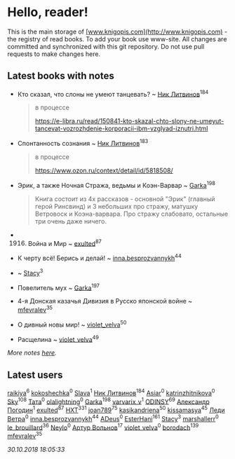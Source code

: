 # Hello, reader!
This is the main storage of [www.knigopis.com](http://www.knigopis.com) - the registry of read books.
To add your book use www-site. All changes are committed and synchronized with this git repository.
Do not use pull requests to make changes here.


## Latest books with notes
* Кто сказал, что слоны не умеют танцевать? ~ [Ник Литвинов](users/241/241974816-vkontakte)<sup>184</sup>
    > в процессе
    > 
    > https://e-libra.ru/read/150841-kto-skazal-chto-slony-ne-umeyut-tancevat-vozrozhdenie-korporacii-ibm-vzglyad-iznutri.html

* Спонтанность сознания ~ [Ник Литвинов](users/241/241974816-vkontakte)<sup>183</sup>
    > в процессе
    > 
    > https://www.ozon.ru/context/detail/id/5818508/

* Эрик, а также Ночная Стража, ведьмы и Коэн-Варвар ~ [Garka](users/115/115753719718250012620-google)<sup>198</sup>
    > Книга состоит из 4х рассказов - основной "Эрик" (главный герой Ринсвинд) и 3 небольших про стражу, матушку Ветровоск и Коэна-варвара. Про стражу слабовато, остальные три очень даже ничего.

* 1916. Война и Мир ~ [exulted](users/100/100599204551896265722-google)<sup>87</sup>

* К черту всё! Берись и делай! ~ [inna.besprozvannykh](users/733/73323849-yandex)<sup>44</sup>

*  ~ [Stacy](users/309/30902475-vkontakte)<sup>3</sup>

* Повелитель мух ~ [Garka](users/115/115753719718250012620-google)<sup>197</sup>

* 4-я Донская казачья  Дивизия в Русско японской войне ~ [mfevralev](users/140/140966150-vkontakte)<sup>35</sup>

* О дивный новы мир! ~ [violet_velva](users/116/116961712580551399099-google)<sup>50</sup>

* Расщелина ~ [violet_velva](users/116/116961712580551399099-google)<sup>49</sup>


_More notes [here](latest_books_with_notes.md)._


## Latest users
[raikiya](users/117/117835844513813219393-google)<sup>6</sup> 
[kokoshechka](users/100/100559461588498718704-google)<sup>0</sup> 
[Slava](users/190/1905624049550842-facebook)<sup>1</sup> 
[Ник Литвинов](users/241/241974816-vkontakte)<sup>184</sup> 
[Asiar](users/115/115902526849562271887-google)<sup>0</sup> 
[katrinzhitnikova](users/868/86840822-vkontakte)<sup>0</sup> 
[Sky](users/118/118049897850017649660-google)<sup>108</sup> 
[Тата](users/257/257428895-vkontakte)<sup>0</sup> 
[olalightning](users/273/273251135-vkontakte)<sup>0</sup> 
[Garka](users/115/115753719718250012620-google)<sup>198</sup> 
[varvarix_v](users/133/133591628-vkontakte)<sup>1</sup> 
[ODINSY](users/100/100978570902186865324-google)<sup>69</sup> 
[Александр Погодин](users/625/6259590452259030261-mailru)<sup>1</sup> 
[exulted](users/100/100599204551896265722-google)<sup>87</sup> 
[HXT](users/100/100002563462782-facebook)<sup>331</sup> 
[joan789](users/240/2401650-vkontakte)<sup>75</sup> 
[kasikandriena](users/152/152488954-vkontakte)<sup>50</sup> 
[kissamasya](users/684/68439978-vkontakte)<sup>45</sup> 
[Леди Ветра](users/313/313791142506683-facebook)<sup>0</sup> 
[inna.besprozvannykh](users/733/73323849-yandex)<sup>44</sup> 
[ADeus](users/100/100065468278098668934-google)<sup>0</sup> 
[EsterHani](users/305/30558181-vkontakte)<sup>161</sup> 
[Stacy](users/309/30902475-vkontakte)<sup>3</sup> 
[marshallerr](users/125/125449982-vkontakte)<sup>0</sup> 
[le_brouillard](users/133/13330781-vkontakte)<sup>36</sup> 
[Neylo](users/101/101616587824797254055-google)<sup>0</sup> 
[Артур Вольнов](users/225/225880893-vkontakte)<sup>17</sup> 
[violet_velva](users/116/116961712580551399099-googleplus)<sup>0</sup> 
[borodach](users/157/15706320-vkontakte)<sup>139</sup> 
[mfevralev](users/140/140966150-vkontakte)<sup>35</sup> 


_30.10.2018 18:05:33_
